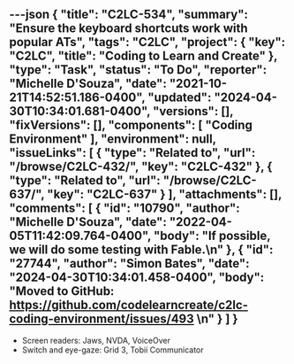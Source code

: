 ---json
{
  "title": "C2LC-534",
  "summary": "Ensure the keyboard shortcuts work with popular ATs",
  "tags": "C2LC",
  "project": {
    "key": "C2LC",
    "title": "Coding to Learn and Create"
  },
  "type": "Task",
  "status": "To Do",
  "reporter": "Michelle D'Souza",
  "date": "2021-10-21T14:52:51.186-0400",
  "updated": "2024-04-30T10:34:01.681-0400",
  "versions": [],
  "fixVersions": [],
  "components": [
    "Coding Environment"
  ],
  "environment": null,
  "issueLinks": [
    {
      "type": "Related to",
      "url": "/browse/C2LC-432/",
      "key": "C2LC-432"
    },
    {
      "type": "Related to",
      "url": "/browse/C2LC-637/",
      "key": "C2LC-637"
    }
  ],
  "attachments": [],
  "comments": [
    {
      "id": "10790",
      "author": "Michelle D'Souza",
      "date": "2022-04-05T11:42:09.764-0400",
      "body": "If possible, we will do some testing with Fable.\n"
    },
    {
      "id": "27744",
      "author": "Simon Bates",
      "date": "2024-04-30T10:34:01.458-0400",
      "body": "Moved to GitHub: <https://github.com/codelearncreate/c2lc-coding-environment/issues/493>&#x20;\n"
    }
  ]
}
---
* Screen readers: Jaws, NVDA, VoiceOver
* Switch and eye-gaze: Grid 3, Tobii Communicator

        